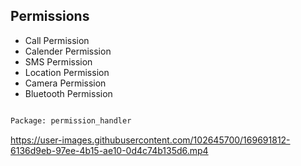 ## **Permissions** 

* Call Permission
* Calender Permission
* SMS Permission
* Location Permission
* Camera Permission
* Bluetooth Permission

```bash

Package: permission_handler

```

https://user-images.githubusercontent.com/102645700/169691812-6136d9eb-97ee-4b15-ae10-0d4c74b135d6.mp4


